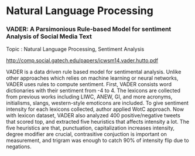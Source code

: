 # Natural Language Processing


### VADER: A Parsimonious Rule-based Model for sentiment Analysis of Social Media Text

Topic : Natural Language Processing, Sentiment Analysis

<http://comp.social.gatech.edu/papers/icwsm14.vader.hutto.pdf>

VADER is a data driven rule based model for sentimental analysis. Unlike other approaches which relies on machine learning or neural networks,
VADER uses rules to compute sentiment.
First, VADER consists word dictionaries with their sentiment from -4 to 4. The lexicons are collected from previous works including LIWC, ANEW, GI, and
more acronyms, initialisms, slangs, western-style emoticons are included.
To give sentiment intensity for each lexicons collected, author applied WotC approach. 
Now with lexicon dataset, VADER also analyzed 400 positive/negative tweets that scored top, and extracted five heuristics that affects intensity a lot.
The five heuristics are that, punctuation, capitalization increases intensity, degree modifier are crucial, contrasitive conjuction is important on measurement,
and trigram was enough to catch 90% of intensity flip due to negations.

